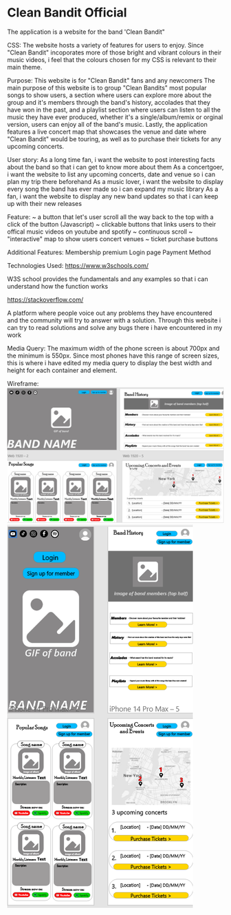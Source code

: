 # Clean Bandit Official
The application is a website for the band 'Clean Bandit"

CSS:
The website hosts a variety of features for users to enjoy.  Since "Clean Bandit" incoporates more of those bright and vibrant colours in their music videos, i feel that the colours chosen for my CSS is relevant to their main theme. 

Purpose:
This website is for "Clean Bandit" fans and any newcomers
The main purpose of this website is to group "Clean Bandits" most popular songs to show users, a section where users can explore more about the group and it's members through the band's history, accolades that they have won in the past, and a playlist section where users can listen to all the music they have ever produced, whether it's a single/album/remix or orginal version, users can enjoy all of the band's music. Lastly, the application features a live concert map that showcases the venue and date where "Clean Bandit" would be touring, as well as to purchase their tickets for any upcoming concerts.

User story:
As a long time fan, i want the website to post interesting facts about the band so that i can get to know more about them
As a concertgoer, i want the website to list any upcoming concerts, date and venue so i can plan my trip there beforehand
As a music lover, i want the website to display every song the band has ever made so i can expand my music library
As a fan, i want the website to display any new band updates so that i can keep up with their new releases

Feature: 
~ a button that let's user scroll all the way back to the top with a click of the button (Javascript)
~ clickable buttons that links users to their offical music videos on youtube and spotify
~ continuous scroll
~ "interactive" map to show users concert venues
~ ticket purchase buttons

Additional Features:
Membership premium
Login page
Payment Method

Technologies Used:
https://www.w3schools.com/

W3S school provides the fundamentals and any examples so that i can understand how the function works

https://stackoverflow.com/

A platform where people voice out any problems they have encountered and the community will try to answer with a solution. Through this website i can try to read solutions and solve any bugs there i have encountered in my work

Media Query:
The maximum width of the phone screen is about 700px and the minimum is 550px. Since most phones have this range of screen sizes, this is where i have edited my media query to display the best width and height for each container and element.






Wireframe:
![Website Building](/image/wireframe_comp.png)
![Website Building](/image/wireframe_mobile.png )



